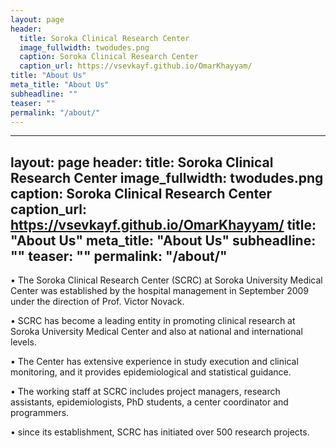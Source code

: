 ```yaml
---
layout: page
header:
  title: Soroka Clinical Research Center
  image_fullwidth: twodudes.png
  caption: Soroka Clinical Research Center
  caption_url: https://vsevkayf.github.io/OmarKhayyam/
title: "About Us"
meta_title: "About Us"
subheadline: ""
teaser: ""
permalink: "/about/"
---
```

---
layout: page
header:
  title: Soroka Clinical Research Center
  image_fullwidth: twodudes.png
  caption: Soroka Clinical Research Center
  caption_url: https://vsevkayf.github.io/OmarKhayyam/
title: "About Us"
meta_title: "About Us"
subheadline: ""
teaser: ""
permalink: "/about/"
---
• The Soroka Clinical Research Center (SCRC) at Soroka University Medical Center was established by the hospital management in September 2009 under the direction of  Prof. Victor Novack.

• SCRC has become a leading entity in promoting clinical research at Soroka University Medical Center and also at national and international levels.

• The Center has extensive experience in study execution and clinical monitoring, and it provides epidemiological and statistical guidance.

• The working staff at SCRC includes project managers, research assistants, epidemiologists, PhD students, a center coordinator and programmers.

• since its establishment, SCRC has initiated over 500 research projects.
